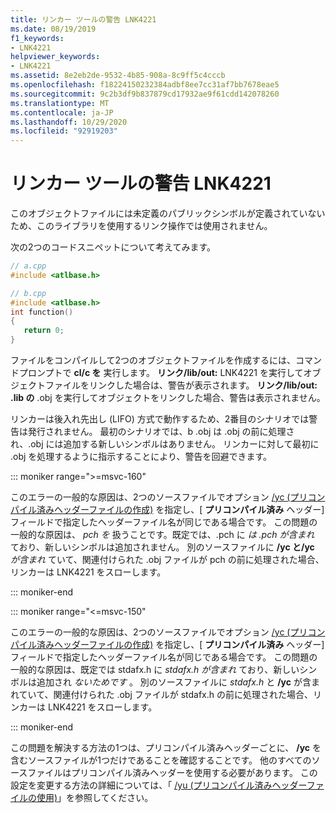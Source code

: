 ```yaml
---
title: リンカー ツールの警告 LNK4221
ms.date: 08/19/2019
f1_keywords:
- LNK4221
helpviewer_keywords:
- LNK4221
ms.assetid: 8e2eb2de-9532-4b85-908a-8c9ff5c4cccb
ms.openlocfilehash: f18224150232384adbf8ee7cc31af7bb7678eae5
ms.sourcegitcommit: 9c2b3df9b837879cd17932ae9f61cdd142078260
ms.translationtype: MT
ms.contentlocale: ja-JP
ms.lasthandoff: 10/29/2020
ms.locfileid: "92919203"
---
```

# <a name="linker-tools-warning-lnk4221"></a>リンカー ツールの警告 LNK4221

このオブジェクトファイルには未定義のパブリックシンボルが定義されていないため、このライブラリを使用するリンク操作では使用されません。

次の2つのコードスニペットについて考えてみます。

```cpp
// a.cpp
#include <atlbase.h>
```

```cpp
// b.cpp
#include <atlbase.h>
int function()
{
   return 0;
}
```

ファイルをコンパイルして2つのオブジェクトファイルを作成するには、コマンドプロンプトで **cl/c を** 実行します。 **リンク/lib/out:** LNK4221 を実行してオブジェクトファイルをリンクした場合は、警告が表示されます。 **リンク/lib/out: .lib の** .obj を実行してオブジェクトをリンクした場合、警告は表示されません。

リンカーは後入れ先出し (LIFO) 方式で動作するため、2番目のシナリオでは警告は発行されません。 最初のシナリオでは、b .obj は .obj の前に処理され、.obj には追加する新しいシンボルはありません。 リンカーに対して最初に .obj を処理するように指示することにより、警告を回避できます。

::: moniker range=">=msvc-160"

このエラーの一般的な原因は、2つのソースファイルでオプション [/yc (プリコンパイル済みヘッダーファイルの作成)](../../build/reference/yc-create-precompiled-header-file.md) を指定し、[ **プリコンパイル済み** ヘッダー] フィールドで指定したヘッダーファイル名が同じである場合です。 この問題の一般的な原因は、 *pch を* 扱うことです。既定では、.pch に *は .pch* *が含まれ* ており、新しいシンボルは追加されません。 別のソースファイルに **/yc と/yc** *が含まれ* ていて、関連付けられた .obj ファイルが pch の前に処理された場合、リンカーは LNK4221 をスローします。

::: moniker-end

::: moniker range="<=msvc-150"

このエラーの一般的な原因は、2つのソースファイルでオプション [/yc (プリコンパイル済みヘッダーファイルの作成)](../../build/reference/yc-create-precompiled-header-file.md) を指定し、[ **プリコンパイル済み** ヘッダー] フィールドで指定したヘッダーファイル名が同じである場合です。 この問題の一般的な原因は、既定では stdafx.h に *stdafx.h* *が含まれ* ており、新しいシンボルは追加され *ないためです* 。 別のソースファイルに *stdafx.h* と **/yc** が含まれていて、関連付けられた .obj ファイルが stdafx.h の前に処理された場合、リンカーは LNK4221 をスローします。

::: moniker-end

この問題を解決する方法の1つは、プリコンパイル済みヘッダーごとに、 **/yc** を含むソースファイルが1つだけであることを確認することです。 他のすべてのソースファイルはプリコンパイル済みヘッダーを使用する必要があります。 この設定を変更する方法の詳細については、「 [/yu (プリコンパイル済みヘッダーファイルの使用)](../../build/reference/yu-use-precompiled-header-file.md)」を参照してください。

